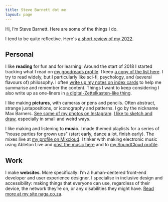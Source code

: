 ```yaml
---
title: Steve Barnett dot me
layout: page
---
```


Hi, I’m Steve Barnett. Here are some of the things I do.

I tend to be quite reflective. Here's [a short review of my 2022](/review/2022/).

## Personal

I like **reading** for fun and for learning. Around the start of 2018 I started tracking what I read on [my goodreads profile](https://www.goodreads.com/max_barners). I keep [a copy of the list here](/reading/). I try to read widely, but I particularly like sci-fi, psychology, and (several flavours of) philosophy. I often [write up my notes on index cards](/notes/) to help me summarise and remember the content. Things I want to keep considering I also write up as one-liners in [a digital-Zettelkasten-like thing](/thinking/).

I like making **pictures**, with cameras or pens and pencils. Often abstract, strange juxtapositions, or iconography and patterns. I go by the nickname Max Barners. [See some of my photos on Instagram](https://www.instagram.com/maxbarners/). [I like to sketch and draw](/art/), especially in small and weird ways.

I like making and listening to **music**. I made themed playlists for a series of "house parties for grown ups" (start early, dance a lot, finish early). The mixes live at [my profile on Mixcloud](https://www.mixcloud.com/MaxBarners/). I tinker with making electronic music using Ableton Live and [post the music here](/music/) and to [my SoundCloud profile](https://soundcloud.com/maxbarners).
  
## Work

I make **websites**. More specifically: I’m a human-centered front-end developer and user experience designer. I specialise in inclusive design and accessibility: making things that everyone can use, regardless of their device, the network they’re on, or any disabilities they might have. [Read more at my site naga.co.za](https://naga.co.za/).